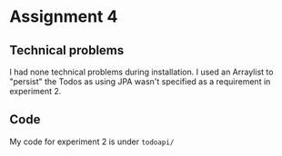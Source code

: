 # Assignment 4

## Technical problems

I had none technical problems during installation.
I used an Arraylist to "persist" the Todos as using JPA wasn't specified as a requirement in experiment 2.

## Code

My code for experiment 2 is under `todoapi/`
